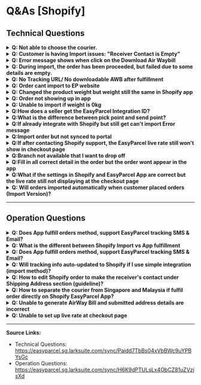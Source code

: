 # Q&As [Shopify]

## Technical Questions

<details>
<summary><strong>Q: Not able to choose the courier.</strong></summary>

## Situation 1: Duplicate Billing Address
- If your order shows **two identical billing addresses** and no shipping address:  
  1. Verify your order details.  
  2. Update and set one of the addresses as the shipping address.  
  3. After the update, your order will display both billing and shipping addresses correctly.  

---

## Situation 2: Missing Shipping Address
- If your order shows **only a billing address but no shipping address**:  
  1. Confirm if your billing address should also be the same as your shipping address.  
  2. If both of the address is the same, duplicated the address and updated it as the shipping address.  

---

## Situation 3: Two Different Billing Addresses
- If your order shows **two different billing addresses**:  
  1. Confirm which one should be used as the shipping address.  
  2. Once confirmed, updated the address as the shipping address in the system.

</details>

<details>
<summary><strong>Q: Customer is having Import issues: "Receiver Contact is Empty"</strong></summary>
  
[Edit shipping address > phone number] is empty. 

<img width="1280" height="596" alt="image" src="https://github.com/user-attachments/assets/d3aecd5a-6ca4-45bc-908b-d0a21aa4d959" />

**Note:** [Edit contact information > phone number] is not the one used

**To Do:** ask the customer to enable require shipping phone number in checkout to avoid this issue

A tip for checking: 
*Contact number in the contact information section will not be retrieved by our system* 
*Only the mobile number in the shipping address will be retrieved to our system*
In their app if the order details Shipping Address don't have phone number means it is empty

<img width="1280" height="653" alt="image" src="https://github.com/user-attachments/assets/2dea6ea7-46f2-42e3-9311-78d9948df6b0" />

[Full documentation about this issue](https://easyparcel.sg.larksuite.com/docx/PSQ8dTBTuota4oxHeRuldxHzgSe)


</details>

<details>
<summary><strong>Q: Error message shows when click on the Download Air Waybill</strong></summary>

<img width="1280" height="588" alt="image" src="https://github.com/user-attachments/assets/4c4a3891-5be1-4f14-a62b-52435ce5cb82" />

**A:** The order need to be fulfilled first in order to get the AWB.

</details>

<details>
<summary><strong>Q: During import, the order has been proceeded, but failed due to some details are empty.</strong></summary>

<img width="1280" height="540" alt="image" src="https://github.com/user-attachments/assets/8a8a5f63-ef21-4b7e-b0cd-ee50e333f270" />

**A:** The error message will indicate the reason why the order could not be imported, and you can resolve the issue based on the details provided in the error message.

</details>

<details>
<summary><strong>Q: No Tracking URL/ No downloadable AWB after fulfillment</strong></summary>



</details>

<details>
<summary><strong>Q: Order cant import to EP website</strong></summary>

<img width="2000" height="3556" alt="image" src="https://github.com/user-attachments/assets/619bb77f-9f44-446c-ac42-7789f91280ae" />

**A**: Check if the URL are matched with your domain name in Shopify. For example:

<img width="1280" height="341" alt="image" src="https://github.com/user-attachments/assets/21821485-3181-42c5-848d-1d8ab4ef770b" />

As a lot of customers mistakenly put their admin panel url instead

</details>

<details>
<summary><strong>Q: Changed the product weight but weight still the same in Shopify app</strong></summary>

**A:** Due to Shopify design, products added to an order will remain its weight value, it will only use the newly set weight for new orders. However, there is a way to update the weight for existing orders. By removing the item from the order and re-adding it back.

<img width="1280" height="649" alt="image" src="https://github.com/user-attachments/assets/5da783a6-f9e0-4521-ab30-8c42ba63a9c0" />

</details>

<details>
<summary><strong>Q: Order not showing up in app</strong></summary>

**A1:** Order was made before the easyparcel app was installed
   
**A2:** Orders older than 30 days will not show
   
**A3:** May clear browser cache and try again.

</details>

<details>
<summary><strong>Q: Unable to import if weight is 0kg</strong></summary>

**A:** If you are unable to import an order into the EasyParcel website or no order is found in the EasyParcel App, kindly check the product weight. If the product weight is set to 0kg, the order will not be able to imported or displayed in the EasyParcel App.

</details>

<details>
<summary><strong>Q:How does a seller get the EasyParcel Integration ID?</strong></summary>

### Step 1: Get EasyParcel Integration ID

- Log in to EasyParcel and obtain your Integration ID from EasyParcel Website.

### Step 2: Configure Integration Settings

- Go to your store's EasyParcel Integration Settings page.
- Enter the Integration ID and required address details, then save the settings.

### Step 3: API Endpoint Authentication

- Authentication: Use the auth key from your EasyParcel account.
- API Field: Enter the Integration ID you set in the integration settings.

</details>

<details>
<summary><strong>Q:What is the difference between pick point and send point?</strong></summary>

**A:** The pick_point refers to the sender's drop-off location, and the send_point refers to the receiver's pickup location.
</details>

<details>
<summary><strong>Q:If already integrate with Shopify but still get can't import Error message</strong></summary>
  
<img width="1158" height="703" alt="image" src="https://github.com/user-attachments/assets/3cd945c0-05fa-4a37-8607-dbb1e8f3411e" />

### Step 1: You can uninstall easy parcel application in shopify

<img width="1280" height="251" alt="image" src="https://github.com/user-attachments/assets/6e5b76e0-b91e-498b-b56c-ba8e6f65088b" />

### Step 2: Go to the portal page and search for the integration section and remove your shopify integration

<img width="1280" height="330" alt="image" src="https://github.com/user-attachments/assets/485b04aa-457d-476b-aae4-49c93277b1a7" />

### Step 3: Reintegrate again with the same step

[Shopify_Import_Integration_setup](https://github.com/easyparcel/classic-integration-doc/blob/main/sg/shopify/shopify_import_integration_setup.md)

</details>

<details>
<summary><strong>Q:Import order but not synced to portal</strong></summary>

**Situation 1**
### Step 1: Reauthourize the Shopify App through EasyParcel website setting, after click 'edit' in portal side 
<img width="1280" height="424" alt="image" src="https://github.com/user-attachments/assets/2720863c-6f7d-4486-94d7-92f57b38d1a8" />

### Step 2: Update the store information and click on the 'save'. It will prompt you to Shopify webpage to allow authorization with EasyParcel and press 'allow'.
<img width="1280" height="1041" alt="image" src="https://github.com/user-attachments/assets/c1f93f9a-ac25-4db8-901e-7fb8a2a45fce" />

**Situation 2: Suddenly cant import**

<img width="1280" height="628" alt="image" src="https://github.com/user-attachments/assets/c704bbc5-50ea-4b0e-8d6e-aa246c0c6fc7" />

**A:** The issue may be caused by an incorrect URL link, which can be resolved by updating it to the correct store link.

</details>

<details>
<summary><strong>Q:If after contacting Shopify support, the EasyParcel live rate still won't show in checkout page</strong></summary>

**A:** Kindly deactivate and activate the account page in the EasyParcel Shopify App.

<img width="1280" height="424" alt="image" src="https://github.com/user-attachments/assets/a1f18135-aa1a-48e8-b6ed-cda499a2aacb" />

</details>

<details>
<summary><strong>Q:Branch not available that I want to drop off</strong></summary>

**A:** You can drop off anywhere that the nearest branch near you,it won't affect anything on the shipping procedures as long as the parcel is scan into the courier system after drop off.

</details>

<details>
<summary><strong>Q:Fill in all correct detail in the order but the order wont appear in the app</strong></summary>

**A:** Check whether the order has a customer linked to it, as having a customer is required. Aadd a customer to the order so it can be viewed in the EasyParcel Shopify App.

Example error photo:
<img width="1280" height="175" alt="image" src="https://github.com/user-attachments/assets/619f68af-dba4-4023-89d9-1fc5904f3c40" />

</details>

<details>
<summary><strong>Q:What if the settings in Shopify and EasyParcel App are correct but the live rate still not displaying at the checkout page</strong></summary>

**A:** The courier option may not support the selected delivery location, which is why it does not appear on the checkout page.

</details>

<details>
<summary><strong>Q: Will orders imported automatically when customer placed orders (Import Version)?</strong></summary>

**A:** Yes, the order will import automatically if the auto import settings is turn on. But the order may not immediately imported once customer placed as our auto import settings, will only be triggered a few times a day.

</details>

---

## Operation Questions

<details>
<summary><strong>Q: Does App fulfill orders method, support EasyParcel tracking SMS & Email?</strong></summary>

**A:** Yes, you will need to enable the tracking sms or email at the Shipping Setting of Shopify EasyParcel App.

</details>

<details>
<summary><strong>Q: What is the different between Shopify Import vs App fulfillment</strong></summary>

**A:** Our EasyParcel integration have 2 types of fulfillment, which are simple fulfillment and app fulfillment. 

Simple fulfillment allows you to import your orders to EasyParcel website and you could manage and fulfill your orders at EasyParcel website. 
On the other hand, app fulfillment allows you to manage and fulfill your orders in our Shopify EasyParcel app. 

Both fulfillment methods allow you to choose the courier service you prefer from wide variety of courier services, bulk fulfill orders and bulk download the airway bill easily in just single click. 

To understand more on simple fulfillment, kindly visit: (https://blog.easyparcel.com/my/tutorial-easyparcel-integration-shopify-v8/)

To understand more on plugin fulfillment, kindly visit:
(https://blog.easyparcel.com/my/tutorial-integrate-your-shopify-store-with-easyparcel%E2%80%91-delivery-made-easy-app-shopify-app-store/)

</details>

<details>
<summary><strong>Q: Does App fulfill orders method, support EasyParcel tracking SMS & Email?</strong></summary>

**A:** Yes, you will need to enable the tracking sms or email at the Shipping Setting of Shopify EasyParcel App.

</details>

<details>
<summary><strong>Q: Will tracking info auto-updated to Shopify if I use simple integration (import method)?</strong></summary>

**A:** No, we are unable to update the tracking info to Shopify from EasyParcel website.

</details>

<details>
<summary><strong>Q: How to edit Shopify order to make the receiver's contact under Shipping Address section (guideline)?</strong></summary>

### Step 1: Go to shopify admin panel -> "Orders", click into the order that need to be edited
### Step 2: Under "Customer" card, click on "..." -> "Edit shipping address" 
### Step 3: Scroll down and then insert the phone number
### Step 4: Click "Save"

<img width="1280" height="582" alt="image" src="https://github.com/user-attachments/assets/653e0928-f3e5-44ee-9b59-865952be75b3" />

</details>

<details>
<summary><strong>Q: How to separate the courier from Singapore and Malaysia if fulfil order directly on Shopify EasyParcel App?</strong></summary>

**A:** The courier will be automatically selected based on the country and zone, during customer checkout, the available courier for the area will also be reflected during the checkout when customer selects and key in their address's country / zones.

</details>

<details>
<summary><strong>Q: Unable to generate AirWay Bill and submitted address details are incorrect</strong></summary>

**A:** Cancel the order in EasyParcel website and book the order again with the correct order details.

</details>

<details>
<summary><strong>Q: Unable to set up live rate at checkout page</strong></summary>

**A:**You must be on Shopify Grow (annual billing), Advanced or Plus plan to enable live rates at checkout.
If you're on the Shopify Grow (monthly billing) plan, you'll either need to:

- Add this feature to your plan (for an extra monthly fee), or
- Switch to annual billing to activate it.
- For more assistance, please reach out to Shopify Support.

<img width="1204" height="683" alt="Advanced" src="https://github.com/user-attachments/assets/f96ee47d-9ac0-4acd-8c8d-3f28a0becedb" />

</details>

---

**Source Links:**
- Technical Questions: https://easyparcel.sg.larksuite.com/sync/Paidd7TbBs04xVbBWc9uYPBYsGc
- Operation Questions: https://easyparcel.sg.larksuite.com/sync/H6K9dPTULsLx4ObCZ81uZVzjsXd
